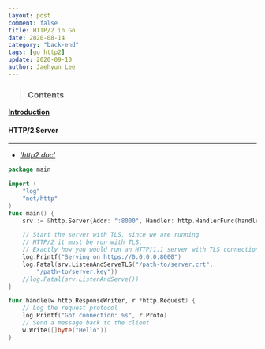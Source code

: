 ```yaml
---
layout: post
comment: false
title: HTTP/2 in Go
date: 2020-08-14
category: "back-end"
tags: [go http2]
update: 2020-09-10
author: Jaehyun Lee
---
```


> ### Contents
[**Introduction**](#introduction)  

#### HTTP/2 Server
---
- [*'http2 doc'*](https://godoc.org/golang.org/x/net/http2)

```go
package main

import (
	"log"
	"net/http"
)
func main() {
	srv := &http.Server{Addr: ":8000", Handler: http.HandlerFunc(handle)}

	// Start the server with TLS, since we are running
	// HTTP/2 it must be run with TLS.
	// Exactly how you would run an HTTP/1.1 server with TLS connection.
	log.Printf("Serving on https://0.0.0.0:8000")
	log.Fatal(srv.ListenAndServeTLS("/path-to/server.crt",
		"/path-to/server.key"))
	//log.Fatal(srv.ListenAndServe())
}

func handle(w http.ResponseWriter, r *http.Request) {
	// Log the request protocol
	log.Printf("Got connection: %s", r.Proto)
	// Send a message back to the client
	w.Write([]byte("Hello"))
}
```


